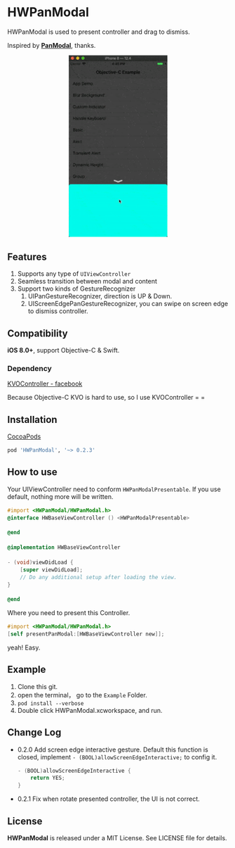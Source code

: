 
# HWPanModal
HWPanModal is used to present controller and drag to dismiss.

Inspired by [**PanModal**](https://github.com/slackhq/PanModal), thanks.

<div  align="center">    
<img src="./HWPanModal_example.gif" width = "225" height = "413.4" alt="example" align=center/>
</div>

## Features
1. Supports any type of `UIViewController`
2. Seamless transition between modal and content
3. Support two kinds of GestureRecognizer
    1. UIPanGestureRecognizer, direction is UP & Down.
    2. UIScreenEdgePanGestureRecognizer, you can swipe on screen edge to dismiss controller. 

## Compatibility
**iOS 8.0+**, support Objective-C & Swift.

### Dependency

[KVOController - facebook](https://github.com/facebook/KVOController)

Because Objective-C KVO is hard to use, so I use KVOController = =

## Installation
<a href="https://guides.cocoapods.org/using/using-cocoapods.html" target="_blank">CocoaPods</a>

```ruby
pod 'HWPanModal', '~> 0.2.3'
```

## How to use

Your UIViewController need to conform `HWPanModalPresentable`. If you use default, nothing more will be written.


```Objective-C
#import <HWPanModal/HWPanModal.h>
@interface HWBaseViewController () <HWPanModalPresentable>

@end

@implementation HWBaseViewController

- (void)viewDidLoad {
    [super viewDidLoad];
    // Do any additional setup after loading the view.
}

@end
```

Where you need to present this Controller.

```Objective-C
#import <HWPanModal/HWPanModal.h>
[self presentPanModal:[HWBaseViewController new]];
```

yeah! Easy.

## Example

1. Clone this git.
2. open the terminal， go to the `Example` Folder.
3. `pod install --verbose`
4. Double click HWPanModal.xcworkspace, and run.

## Change Log
* 0.2.0
    Add screen edge interactive gesture. Default this function is closed, implement `- (BOOL)allowScreenEdgeInteractive;` to config it.
    
    ```Objective-C
    - (BOOL)allowScreenEdgeInteractive {
        return YES;
    }
    ```
* 0.2.1
    Fix when rotate presented controller, the UI is not correct.

## License

<b>HWPanModal</b> is released under a MIT License. See LICENSE file for details.


